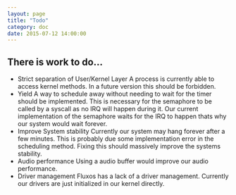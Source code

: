 ```yaml
---
layout: page
title: "Todo"
category: doc
date: 2015-07-12 14:00:00
---
```


## There is work to do...

- Strict separation of User/Kernel Layer
  A process is currently able to access kernel methods. In a future version this should be forbidden.
- Yield
  A way to schedule away without needing to wait for the timer should be implemented. This is necessary for the semaphore to be called by a syscall as no IRQ will happen during it. Our current implementation of the semaphore waits for the IRQ to happen thats why our system would wait forever.
- Improve System stability
  Currently our system may hang forever after a few minutes. This is probably due some implementation error in the scheduling method. Fixing this should massively improve the systems stability.
- Audio performance
  Using a audio buffer would improve our audio performance.
- Driver management
  Fluxos has a lack of a driver management. Currently our drivers are just initialized in our kernel directly.
